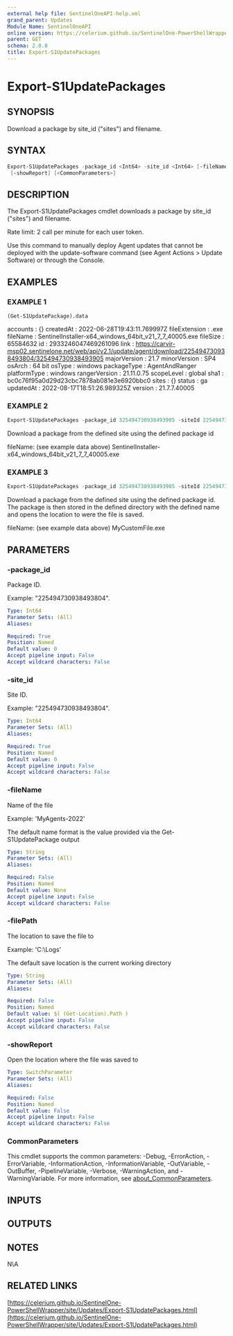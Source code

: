 ```yaml
---
external help file: SentinelOneAPI-help.xml
grand_parent: Updates
Module Name: SentinelOneAPI
online version: https://celerium.github.io/SentinelOne-PowerShellWrapper/site/Updates/Export-S1UpdatePackages.html
parent: GET
schema: 2.0.0
title: Export-S1UpdatePackages
---
```


# Export-S1UpdatePackages

## SYNOPSIS
Download a package by site_id ("sites") and filename.

## SYNTAX

```powershell
Export-S1UpdatePackages -package_id <Int64> -site_id <Int64> [-fileName <String>] [-filePath <String>]
 [-showReport] [<CommonParameters>]
```

## DESCRIPTION
The Export-S1UpdatePackages cmdlet downloads a package by site_id ("sites") and filename.

Rate limit: 2 call per minute for each user token.

Use this command to manually deploy Agent updates that cannot be deployed with the update-software command
(see Agent Actions \> Update Software) or through the Console.

## EXAMPLES

### EXAMPLE 1
```
(Get-S1UpdatePackage).data
```

accounts      : {}
createdAt     : 2022-06-28T19:43:11.769997Z
fileExtension : .exe
fileName      : SentinelInstaller-x64_windows_64bit_v21_7_7_40005.exe
fileSize      : 65584632
id            : 2933246047469261096
link          : https://carvir-msp02.sentinelone.net/web/api/v2.1/update/agent/download/225494730938493804/325494730938493905
majorVersion  : 21.7
minorVersion  : SP4
osArch        : 64 bit
osType        : windows
packageType   : AgentAndRanger
platformType  : windows
rangerVersion : 21.11.0.75
scopeLevel    : global
sha1          : bc0c76f95a0d29d23cbc7878ab081e3e6920bbc0
sites         : {}
status        : ga
updatedAt     : 2022-08-17T18:51:26.989325Z
version       : 21.7.7.40005

### EXAMPLE 2
```powershell
Export-S1UpdatePackages -package_id 325494730938493905 -siteId 225494730938493804
```

Download a package from the defined site using the defined package id

fileName: (see example data above)
    SentinelInstaller-x64_windows_64bit_v21_7_7_40005.exe

### EXAMPLE 3
```powershell
Export-S1UpdatePackages -package_id 325494730938493905 -siteId 225494730938493804 -fileName MyCustomFile -filePath C:\Logs -showReport
```

Download a package from the defined site using the defined package id.
The package is then stored in the
defined directory with the defined name and opens the location to were the file is saved.

fileName: (see example data above)
    MyCustomFile.exe

## PARAMETERS

### -package_id
Package ID.

Example: "225494730938493804".

```yaml
Type: Int64
Parameter Sets: (All)
Aliases:

Required: True
Position: Named
Default value: 0
Accept pipeline input: False
Accept wildcard characters: False
```

### -site_id
Site ID.

Example: "225494730938493804".

```yaml
Type: Int64
Parameter Sets: (All)
Aliases:

Required: True
Position: Named
Default value: 0
Accept pipeline input: False
Accept wildcard characters: False
```

### -fileName
Name of the file

Example: 'MyAgents-2022'

The default name format is the value provided via the Get-S1UpdatePackage output

```yaml
Type: String
Parameter Sets: (All)
Aliases:

Required: False
Position: Named
Default value: None
Accept pipeline input: False
Accept wildcard characters: False
```

### -filePath
The location to save the file to

Example: 'C:\Logs'

The default save location is the current working directory

```yaml
Type: String
Parameter Sets: (All)
Aliases:

Required: False
Position: Named
Default value: $( (Get-Location).Path )
Accept pipeline input: False
Accept wildcard characters: False
```

### -showReport
Open the location where the file was saved to

```yaml
Type: SwitchParameter
Parameter Sets: (All)
Aliases:

Required: False
Position: Named
Default value: False
Accept pipeline input: False
Accept wildcard characters: False
```

### CommonParameters
This cmdlet supports the common parameters: -Debug, -ErrorAction, -ErrorVariable, -InformationAction, -InformationVariable, -OutVariable, -OutBuffer, -PipelineVariable, -Verbose, -WarningAction, and -WarningVariable. For more information, see [about_CommonParameters](http://go.microsoft.com/fwlink/?LinkID=113216).

## INPUTS

## OUTPUTS

## NOTES
N\A

## RELATED LINKS

[https://celerium.github.io/SentinelOne-PowerShellWrapper/site/Updates/Export-S1UpdatePackages.html](https://celerium.github.io/SentinelOne-PowerShellWrapper/site/Updates/Export-S1UpdatePackages.html)

